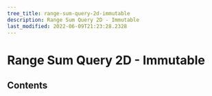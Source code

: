 ```yaml
---
tree_title: range-sum-query-2d-immutable
description: Range Sum Query 2D - Immutable
last_modified: 2022-06-09T21:23:28.2328
---
```


# Range Sum Query 2D - Immutable

## Contents
